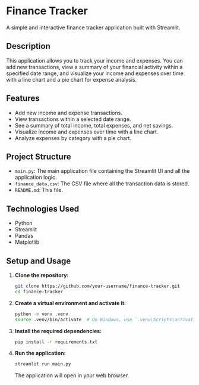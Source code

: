 # Finance Tracker

A simple and interactive finance tracker application built with Streamlit.

## Description

This application allows you to track your income and expenses. You can add new transactions, view a summary of your financial activity within a specified date range, and visualize your income and expenses over time with a line chart and a pie chart for expense analysis.

## Features

- Add new income and expense transactions.
- View transactions within a selected date range.
- See a summary of total income, total expenses, and net savings.
- Visualize income and expenses over time with a line chart.
- Analyze expenses by category with a pie chart.

## Project Structure

- `main.py`: The main application file containing the Streamlit UI and all the application logic.
- `finance_data.csv`: The CSV file where all the transaction data is stored.
- `README.md`: This file.

## Technologies Used

- Python
- Streamlit
- Pandas
- Matplotlib

## Setup and Usage

1.  **Clone the repository:**

    ```bash
    git clone https://github.com/your-username/finance-tracker.git
    cd finance-tracker
    ```

2.  **Create a virtual environment and activate it:**

    ```bash
    python -m venv .venv
    source .venv/bin/activate  # On Windows, use `.venv\Scripts\activate`
    ```

3.  **Install the required dependencies:**

    ```bash
    pip install -r requirements.txt
    ```

4.  **Run the application:**

    ```bash
    streamlit run main.py
    ```

    The application will open in your web browser.
